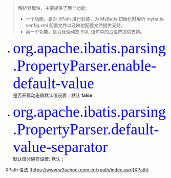 >解析器模块，主要提供了两个功能:
>* 一个功能，是对 XPath 进行封装，为 MyBatis 初始化时解析 mybatis-config.xml 配置文件以及映射配置文件提供支持。
>* 另一个功能，是为处理动态 SQL 语句中的占位符提供支持。


* <font color=blue size=7 face="黑体" size=5>org.apache.ibatis.parsing.PropertyParser.enable-default-value</font>
    <br>是否开启动态值默认值设置：默认 **false**
    
* <font color=blue size=7 face="黑体" size=5>org.apache.ibatis.parsing.PropertyParser.default-value-separator</font>
    <br>默认值分隔符设置: 默认 **:**
    
XPath 语法  [https://www.w3school.com.cn/xpath/index.asp][XPath]

[XPath]: https://www.w3school.com.cn/xpath/index.asp
